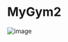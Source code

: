 # MyGym2

![image](https://github.com/user-attachments/assets/4ab97b30-6408-4ede-869e-09ae484b0304)


